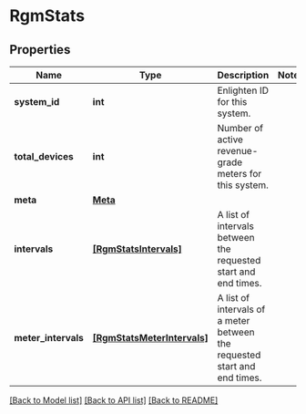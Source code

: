 # RgmStats


## Properties
Name | Type | Description | Notes
------------ | ------------- | ------------- | -------------
**system_id** | **int** | Enlighten ID for this system. | 
**total_devices** | **int** | Number of active revenue-grade meters for this system. | 
**meta** | [**Meta**](Meta.md) |  | 
**intervals** | [**[RgmStatsIntervals]**](RgmStatsIntervals.md) | A list of intervals between the requested start and end times. | 
**meter_intervals** | [**[RgmStatsMeterIntervals]**](RgmStatsMeterIntervals.md) | A list of intervals of a meter between the requested start and end times. | 

[[Back to Model list]](../README.md#documentation-for-models) [[Back to API list]](../README.md#documentation-for-api-endpoints) [[Back to README]](../README.md)


